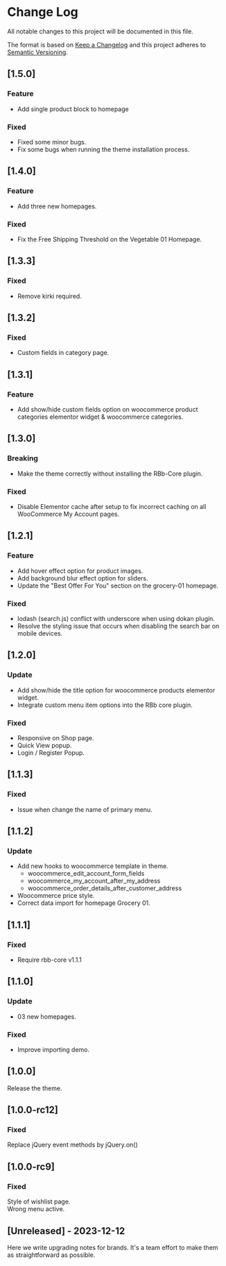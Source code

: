 # Change Log
All notable changes to this project will be documented in this file.

The format is based on [Keep a Changelog](http://keepachangelog.com/)
and this project adheres to [Semantic Versioning](http://semver.org/).
## [1.5.0]
### Feature
- Add single product block to homepage
### Fixed
- Fixed some minor bugs.
- Fix some bugs when running the theme installation process.
## [1.4.0]
### Feature
- Add three new homepages.
### Fixed
- Fix the Free Shipping Threshold on the Vegetable 01 Homepage.
## [1.3.3]
### Fixed
- Remove kirki required.
## [1.3.2]
### Fixed
- Custom fields in category page.
## [1.3.1]
### Feature
- Add show/hide custom fields option on woocommerce product categories elementor widget & woocommerce categories.
## [1.3.0]
### Breaking
- Make the theme correctly without installing the RBb-Core plugin.
### Fixed
- Disable Elementor cache after setup to fix incorrect caching on all WooCommerce My Account pages. 
## [1.2.1]
### Feature
- Add hover effect option for product images.
- Add background blur effect option for sliders.
- Update the "Best Offer For You" section on the grocery-01 homepage.
### Fixed
- lodash (search.js) conflict with underscore when using dokan plugin.
- Resolve the styling issue that occurs when disabling the search bar on mobile devices.
## [1.2.0]
### Update
- Add show/hide the title option for woocommerce products elementor widget.
- Integrate custom menu item options into the RBb core plugin.
### Fixed
- Responsive on Shop page.
- Quick View popup.
- Login / Register Popup.
## [1.1.3]
### Fixed
- Issue when change the name of primary menu.
## [1.1.2]
### Update
- Add new hooks to woocommerce template in theme.
  - woocommerce_edit_account_form_fields
  - woocommerce_my_account_after_my_address
  - woocommerce_order_details_after_customer_address
- Woocommerce price style.
- Correct data import for homepage Grocery 01.
## [1.1.1]
### Fixed
- Require rbb-core v1.1.1
## [1.1.0]
### Update
- 03 new homepages.
### Fixed
- Improve importing demo.
## [1.0.0]
Release the theme.
## [1.0.0-rc12]
### Fixed
Replace jQuery event methods by jQuery.on()
## [1.0.0-rc9]
### Fixed
Style of wishlist page.  
Wrong menu active.
## [Unreleased] - 2023-12-12

Here we write upgrading notes for brands. It's a team effort to make them as
straightforward as possible.